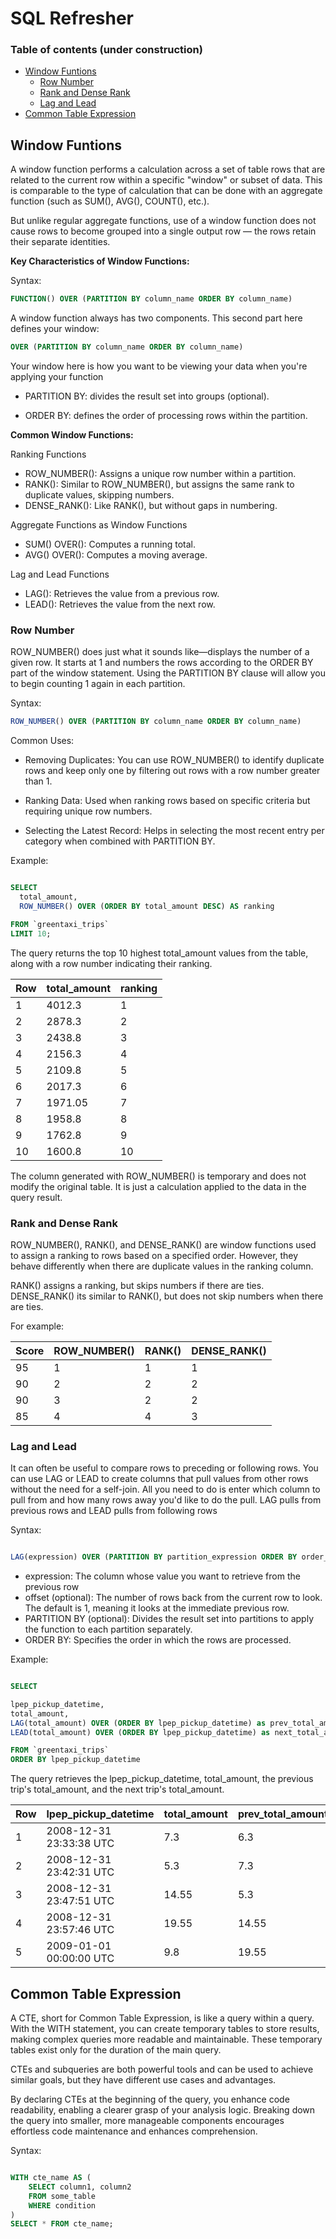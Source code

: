 # SQL Refresher

### Table of contents (under construction)


- [Window Funtions](#window-funtions)
    - [Row Number](#row-number)
    - [Rank and Dense Rank](#rank-and-dense-rank)    
    - [Lag and Lead](#lag-and-lead)      
- [Common Table Expression](#common-table-expression)



## Window Funtions    

A window function performs a calculation across a set of table rows that are related to the current row within a specific "window" or subset of data. This is comparable to the type of calculation that can be done with an aggregate function  (such as SUM(), AVG(), COUNT(), etc.).

But unlike regular aggregate functions, use of a window function does not cause rows to become grouped into a single output row — the rows retain their separate identities.

**Key Characteristics of Window Functions:**

Syntax:

```sql
FUNCTION() OVER (PARTITION BY column_name ORDER BY column_name)
```

A window function always has two components. This second part here defines your window:

```sql
OVER (PARTITION BY column_name ORDER BY column_name)
```

Your window here is how you want to be viewing your data when you're applying your function

- PARTITION BY: divides the result set into groups (optional).

- ORDER BY: defines the order of processing rows within the partition.


**Common Window Functions:**

Ranking Functions

- ROW_NUMBER(): Assigns a unique row number within a partition.
- RANK(): Similar to ROW_NUMBER(), but assigns the same rank to duplicate values, skipping numbers.
- DENSE_RANK(): Like RANK(), but without gaps in numbering.

Aggregate Functions as Window Functions

- SUM() OVER(): Computes a running total.
- AVG() OVER(): Computes a moving average.

Lag and Lead Functions

- LAG(): Retrieves the value from a previous row.
- LEAD(): Retrieves the value from the next row.




### Row Number

ROW_NUMBER() does just what it sounds like—displays the number of a given row. It starts at 1 and numbers the rows according to the ORDER BY part of the window statement. Using the PARTITION BY clause will allow you to begin counting 1 again in each partition.

Syntax:

```sql
ROW_NUMBER() OVER (PARTITION BY column_name ORDER BY column_name)
```

Common Uses:

- Removing Duplicates: You can use ROW_NUMBER() to identify duplicate rows and keep only one by filtering out rows with a row number greater than 1.

- Ranking Data: Used when ranking rows based on specific criteria but requiring unique row numbers.

- Selecting the Latest Record: Helps in selecting the most recent entry per category when combined with PARTITION BY.

Example:

```sql

SELECT 
  total_amount,
  ROW_NUMBER() OVER (ORDER BY total_amount DESC) AS ranking

FROM `greentaxi_trips` 
LIMIT 10;

```

The query returns the top 10 highest total_amount values from the table, along with a row number indicating their ranking.


| Row | total_amount | ranking |
|----|--------|--------|
| 1  | 4012.3 | 1      |
| 2  | 2878.3 | 2      |
| 3  | 2438.8 | 3      |
| 4  | 2156.3 | 4      |
| 5  | 2109.8 | 5      |
| 6  | 2017.3 | 6      |
| 7  | 1971.05| 7      |
| 8  | 1958.8 | 8      |
| 9  | 1762.8 | 9      |
| 10 | 1600.8 | 10     |

The column generated with ROW_NUMBER() is temporary and does not modify the original table. It is just a calculation applied to the data in the query result.

### Rank and Dense Rank

ROW_NUMBER(), RANK(), and DENSE_RANK() are window functions used to assign a ranking to rows based on a specified order. However, they behave differently when there are duplicate values in the ranking column.

RANK() assigns a ranking, but skips numbers if there are ties. DENSE_RANK() its similar to RANK(), but does not skip numbers when there are ties.

For example:

| Score | ROW_NUMBER() | RANK() | DENSE_RANK() |
|-------|--------------|--------|--------------|
| 95    | 1            | 1      | 1            |
| 90    | 2            | 2      | 2            |
| 90    | 3            | 2      | 2            |
| 85    | 4            | 4      | 3            |


### Lag and Lead

It can often be useful to compare rows to preceding or following rows. You can use LAG or LEAD to create columns that pull values from other rows without the need for a self-join. All you need to do is enter which column to pull from and how many rows away you'd like to do the pull. LAG pulls from previous rows and LEAD pulls from following rows


Syntax:

```sql

LAG(expression) OVER (PARTITION BY partition_expression ORDER BY order_expression)
```

- expression: The column whose value you want to retrieve from the previous row
- offset (optional): The number of rows back from the current row to look. The default is 1, meaning it looks at the immediate previous row.
- PARTITION BY (optional): Divides the result set into partitions to apply the function to each partition separately.
- ORDER BY: Specifies the order in which the rows are processed.

Example:

```sql

SELECT 

lpep_pickup_datetime,
total_amount,
LAG(total_amount) OVER (ORDER BY lpep_pickup_datetime) as prev_total_amount,
LEAD(total_amount) OVER (ORDER BY lpep_pickup_datetime) as next_total_amount

FROM `greentaxi_trips` 
ORDER BY lpep_pickup_datetime

```

The query retrieves the lpep_pickup_datetime, total_amount, the previous trip's total_amount, and the next trip's total_amount.

| Row | lpep_pickup_datetime      | total_amount | prev_total_amount | next_total_amount |
|-----|---------------------------|--------------|-------------------|-------------------|
| 1  | 2008-12-31 23:33:38 UTC   | 7.3          | 6.3               | 5.3               |
| 2  | 2008-12-31 23:42:31 UTC   | 5.3          | 7.3               | 14.55             |
| 3  | 2008-12-31 23:47:51 UTC   | 14.55        | 5.3               | 19.55             |
| 4  | 2008-12-31 23:57:46 UTC   | 19.55        | 14.55             | 9.8               |
| 5  | 2009-01-01 00:00:00 UTC   | 9.8          | 19.55             | 81.3              |


## Common Table Expression

A CTE, short for Common Table Expression, is like a query within a query. With the WITH statement, you can create temporary tables to store results, making complex queries more readable and maintainable. These temporary tables exist only for the duration of the main query.

CTEs and subqueries are both powerful tools and can be used to achieve similar goals, but they have different use cases and advantages.

By declaring CTEs at the beginning of the query, you enhance code readability, enabling a clearer grasp of your analysis logic. Breaking down the query into smaller, more manageable components encourages effortless code maintenance and enhances comprehension.

Syntax:

```sql

WITH cte_name AS (
    SELECT column1, column2
    FROM some_table
    WHERE condition
)
SELECT * FROM cte_name;
```
